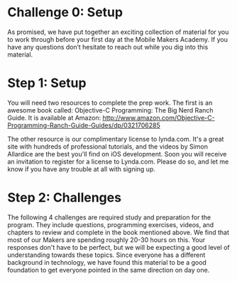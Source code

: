 Challenge 0: Setup
======As promised, we have put together an exciting collection of material for you to work through before your first day at the Mobile Makers Academy. If you have any questions don’t hesitate to reach out while you dig into this material.
Step 1: Setup
======You will need two resources to complete the prep work. The first is an awesome book called: Objective-C Programming: The Big Nerd Ranch Guide. It is available at Amazon: http://www.amazon.com/Objective-C-Programming-Ranch-Guide-Guides/dp/0321706285
The other resource is our complimentary license to lynda.com. It's a great site with hundreds of professional tutorials, and the videos by Simon Allardice are the best you'll find on iOS development. Soon you will receive an invitation to register for a license to Lynda.com. Please do so, and let me know if you have any trouble at all with signing up.
Step 2: Challenges
======The following 4 challenges are required study and preparation for the program. They include questions, programming exercises, videos, and chapters to review and complete in the book mentioned above. We find that most of our Makers are spending roughly 20-30 hours on this.Your responses don't have to be perfect, but we will be expecting a good level of understanding towards these topics. Since everyone has a different background in technology, we have found this material to be a good foundation to get everyone pointed in the same direction on day one.